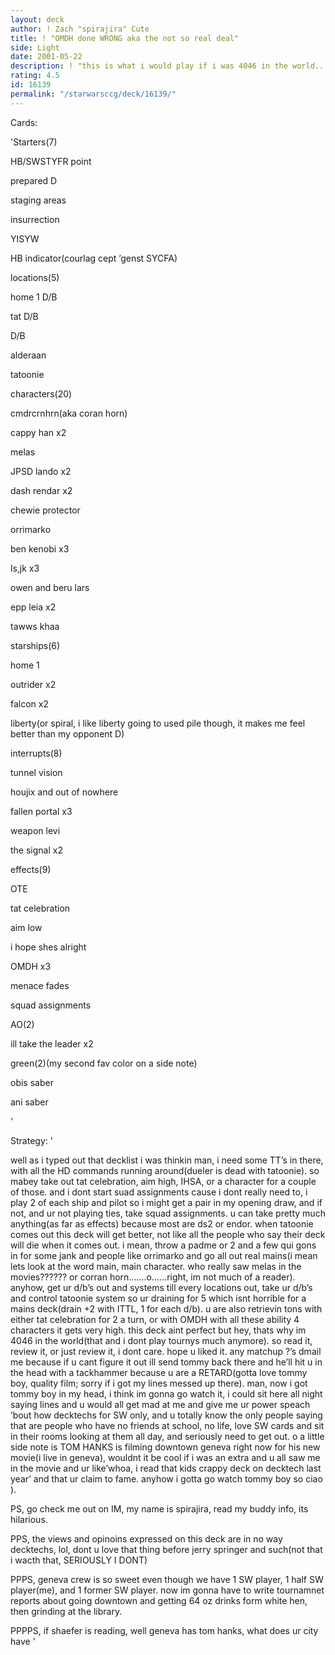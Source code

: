 ```yaml
---
layout: deck
author: ! Zach "spirajira" Cute
title: ! "OMDH done WRONG aka the not so real deal"
side: Light
date: 2001-05-22
description: ! "this is what i would play if i was 4046 in the world........o wait, i am :)"
rating: 4.5
id: 16139
permalink: "/starwarsccg/deck/16139/"
---
```

Cards: 

'Starters(7)

HB/SWSTYFR point

prepared D

staging areas

insurrection

YISYW

HB indicator(courlag cept ’genst SYCFA)


locations(5)

home 1 D/B

tat D/B

 D/B

alderaan

tatoonie


characters(20)

cmdrcrnhrn(aka coran horn)

cappy han x2

melas

JPSD lando x2

dash rendar x2

chewie protector

orrimarko

ben kenobi x3

ls,jk x3

owen and beru lars

epp leia x2

tawws khaa


starships(6)

home 1

outrider x2

falcon x2

liberty(or spiral, i like liberty going to used pile though, it makes me feel better than my opponent D)


interrupts(8)

tunnel vision

houjix and out of nowhere

fallen portal x3

weapon levi

the signal x2


effects(9)

OTE

tat celebration

aim low

i hope shes alright

OMDH x3

menace fades

squad assignments


AO(2)

ill take the leader x2


green(2)(my second fav color on a side note)

obis saber

ani saber




'

Strategy: '

well as i typed out that decklist i was thinkin man, i need some TT’s in there, with all the HD commands running around(dueler is dead with tatoonie).  so mabey take out tat celebration, aim high, IHSA, or a character for a couple of those.  and i dont start suad assignments cause i dont really need to, i play 2 of each ship and pilot so i might get a pair in my opening draw, and if not, and ur not playing ties, take squad assignments.  u can take pretty much anything(as far as effects) because most are ds2 or endor.  when tatoonie comes out this deck will get better, not like all the people who say their deck will die when it comes out.  i mean, throw a padme or 2 and a few qui gons in for some jank and people like orrimarko and go all out real mains(i mean lets look at the word main, main character.  who really saw melas in the movies?????? or corran horn.......o......right, im not much of a reader).  anyhow, get ur d/b’s out and systems till every locations out, take ur d/b’s and control tatoonie system so ur draining for 5 which isnt horrible for a mains deck(drain +2 with ITTL, 1 for each d/b).  u are also retrievin tons with either tat celebration for 2 a turn, or with OMDH with all these ability 4 characters it gets very high.  this deck aint perfect but hey, thats why im 4046 in the world(that and i dont play tournys much anymore).  so read it, review it, or just review it, i dont care.  hope u liked it.  any matchup ?’s dmail me because if u cant figure it out ill send tommy back there and he’ll hit u in the head with a tackhammer because u are a RETARD(gotta love tommy boy, quality film; sorry if i got my lines messed up there).  man, now i got tommy boy in my head, i think im gonna go watch it, i could sit here all night saying lines and u would all get mad at me and give me ur power speach ’bout how decktechs for SW only, and u totally know the only people saying that are people who have no friends at school, no life, love SW cards and sit in their rooms looking at them all day, and seriously need to get out.  o a little side note is TOM HANKS is filming downtown geneva right now for his new movie(i live in geneva), wouldnt it be cool if i was an extra and u all saw me in the movie and ur like’whoa, i read that kids crappy deck on decktech last year’  and that ur claim to fame.  anyhow i gotta go watch tommy boy so ciao ).  

PS, go check me out on IM, my name is spirajira, read my buddy info, its hilarious.

PPS, the views and opinoins expressed on this deck are in no way decktechs, lol, dont u love that thing before jerry springer and such(not that i wacth that, SERIOUSLY I DONT) 

PPPS, geneva crew is so sweet even though we have 1 SW player, 1 half SW player(me), and 1 former SW player.  now im gonna have to write tournamnet reports about going downtown and getting 64 oz drinks form white hen, then grinding at the library.

PPPPS, if shaefer is reading, well geneva has tom hanks, what does ur city have '
